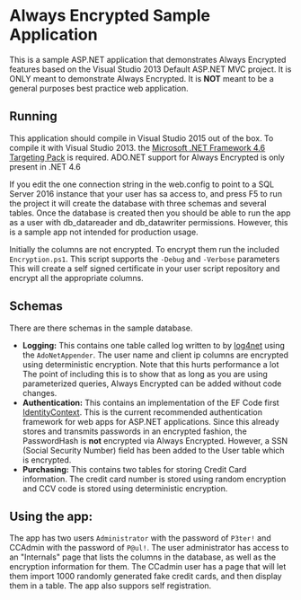 Always Encrypted Sample Application
===================================

This is a sample ASP.NET application that demonstrates Always Encrypted 
features based on the Visual Studio 2013 Default ASP.NET MVC project.
It is ONLY meant to demonstrate Always Encrypted. It is **NOT** meant
to be a general purposes best practice web application.

Running
-------

This application should compile in Visual Studio 2015 out of the box. To 
compile it with Visual Studio 2013. the [Microsoft .NET Framework 4.6 Targeting
Pack](https://www.microsoft.com/en-us/download/details.aspx?id=48136) is
required. ADO.NET support for Always Encrypted is only present in .NET 4.6

If you edit the one connection string in the web.config to point to a SQL 
Server 2016 instance that your user has sa access to, and press F5 to run the
project it will create the database with three schemas and several tables. Once
the database is created then you should be able to run the app as a user with 
db_datareader and  db_datawriter permissions. However, this is a sample app
not intended for production usage.

Initially the columns are not encrypted. To encrypt them run the included
`Encryption.ps1`. This script supports the `-Debug` and `-Verbose` parameters
This will create a self signed certificate in your user script repository and
encrypt all the appropriate columns.

Schemas
-------

There are there schemas in the sample database.

* **Logging:** This contains one table called log written to by 
[log4net](https://logging.apache.org/log4net/) using the `AdoNetAppender`. The
user name and client ip columns are encrypted using deterministic encryption.
Note that this hurts performance a lot The point of including this is to show
that as long as you are using parameterized queries, Always Encrypted can be 
added without code changes.
* **Authentication:** This contains an implementation of the EF Code first
[IdentityContext](https://msdn.microsoft.com/en-us/library/microsoft.aspnet.identity.entityframework.identitydbcontext(v=vs.108).aspx).
This is the current recommended authentication framework for web apps for
ASP.NET applications. Since this already stores and transmits passwords in an
encrypted fashion, the PasswordHash is **not** encrypted via Always Encrypted.
However, a SSN (Social Security Number) field has been added to the User table
which is encrypted.
* **Purchasing:** This contains two tables for storing Credit Card information.
The credit card number is stored using random encryption and CCV code is stored
using deterministic encryption.

Using the app:
--------------
The app has two users `Administrator` with the password of `P3ter!` and CCAdmin
with the password of `P@ul!`. The user administrator has access to an
"Internals" page that lists the columns in the database, as well as the
encryption information for them. The CCadmin user has a page that will let
them import 1000 randomly generated fake credit cards, and then display them
in a table. The app also suppors self registration.
